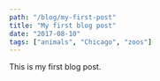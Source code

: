 ```yaml
---
path: "/blog/my-first-post"
title: "My first blog post"
date: "2017-08-10"
tags: ["animals", "Chicago", "zoos"]
---
```


This is my first blog post.
